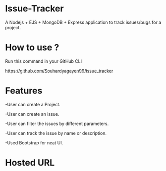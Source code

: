 # Issue-Tracker

A Nodejs + EJS + MongoDB + Express application to track issues/bugs for a project.

# How to use ?

Run this command in your GitHub CLI

https://github.com/Souhardyagayen99/issue_tracker


# Features

-User can create a Project.

-User can create an issue.

-User can filter the issues by different parameters.

-User can track the issue by name or description.

-Used Bootstrap for neat UI.


# Hosted URL


